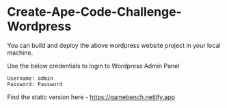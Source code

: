 # Create-Ape-Code-Challenge-Wordpress
You can build and deploy the above wordpress website project in your local machine.

Use the below credentials to login to Wordpress Admin Panel
    
    Username: admin
    Password: Password

Find the static version here - https://gamebench.netlify.app
